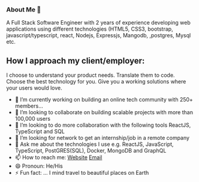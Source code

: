 ### About Me 👋
A Full Stack Software Engineer with 2 years of experience developing web applications using different technologies (HTML5, CSS3, bootstrap, javascript/typescript, react, Nodejs, Expressjs, Mangodb, ,postgres, Mysql etc.

 ## How I approach my client/employer:
I choose to understand your product needs. Translate them to code. Choose the best technology for you. Give you a working solutions where your users would love.

- 🔭 I’m currently working on building an online tech community with 250+ members...
- 👯 I’m looking to collaborate on building scalable projects with more than 100,000 users
- 👯 I’m looking to do more collaboration with the following tools ReactJS, TypeScript and SQL
- 🤔 I’m looking for network to get an internship/job in a remote company 
- 💬 Ask me about the technologies I use e.g. ReactJS, JavaScript, TypeScript, PostGRES(SQL), Docker, MongoDB and GraphQL
- 📫 How to reach me: [Website](https://folusobuilds.netlify.app)  [Email](folusolibrary@gmail.com) 
- 😄 Pronoun: He/His
- ⚡ Fun fact: ... I mind travel to beautiful places on Earth

